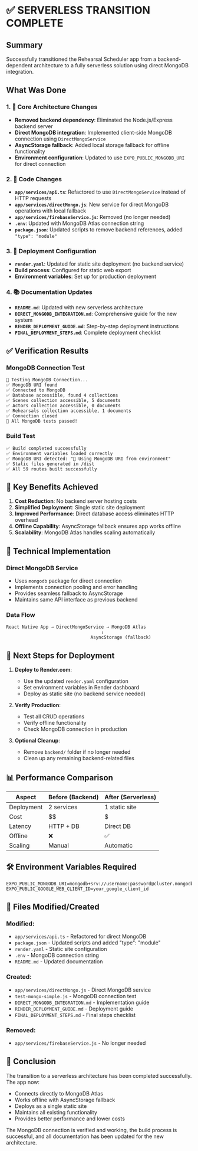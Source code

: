 # ✅ SERVERLESS TRANSITION COMPLETE

## Summary
Successfully transitioned the Rehearsal Scheduler app from a backend-dependent architecture to a fully serverless solution using direct MongoDB integration.

## What Was Done

### 1. 🔄 Core Architecture Changes
- **Removed backend dependency**: Eliminated the Node.js/Express backend server
- **Direct MongoDB integration**: Implemented client-side MongoDB connection using `DirectMongoService`
- **AsyncStorage fallback**: Added local storage fallback for offline functionality
- **Environment configuration**: Updated to use `EXPO_PUBLIC_MONGODB_URI` for direct connection

### 2. 📝 Code Changes
- **`app/services/api.ts`**: Refactored to use `DirectMongoService` instead of HTTP requests
- **`app/services/directMongo.js`**: New service for direct MongoDB operations with local fallback
- **`app/services/firebaseService.js`**: Removed (no longer needed)
- **`.env`**: Updated with MongoDB Atlas connection string
- **`package.json`**: Updated scripts to remove backend references, added `"type": "module"`

### 3. 🚀 Deployment Configuration
- **`render.yaml`**: Updated for static site deployment (no backend service)
- **Build process**: Configured for static web export
- **Environment variables**: Set up for production deployment

### 4. 📚 Documentation Updates
- **`README.md`**: Updated with new serverless architecture
- **`DIRECT_MONGODB_INTEGRATION.md`**: Comprehensive guide for the new system
- **`RENDER_DEPLOYMENT_GUIDE.md`**: Step-by-step deployment instructions
- **`FINAL_DEPLOYMENT_STEPS.md`**: Complete deployment checklist

## ✅ Verification Results

### MongoDB Connection Test
```
🧪 Testing MongoDB Connection...
✅ MongoDB URI found
✅ Connected to MongoDB
✅ Database accessible, found 4 collections
✅ Scenes collection accessible, 5 documents
✅ Actors collection accessible, 0 documents
✅ Rehearsals collection accessible, 1 documents
✅ Connection closed
🎉 All MongoDB tests passed!
```

### Build Test
```
✅ Build completed successfully
✅ Environment variables loaded correctly
✅ MongoDB URI detected: "🔌 Using MongoDB URI from environment"
✅ Static files generated in /dist
✅ All 59 routes built successfully
```

## 🎯 Key Benefits Achieved

1. **Cost Reduction**: No backend server hosting costs
2. **Simplified Deployment**: Single static site deployment
3. **Improved Performance**: Direct database access eliminates HTTP overhead
4. **Offline Capability**: AsyncStorage fallback ensures app works offline
5. **Scalability**: MongoDB Atlas handles scaling automatically

## 🔧 Technical Implementation

### Direct MongoDB Service
- Uses `mongodb` package for direct connection
- Implements connection pooling and error handling
- Provides seamless fallback to AsyncStorage
- Maintains same API interface as previous backend

### Data Flow
```
React Native App → DirectMongoService → MongoDB Atlas
                                    ↓
                                AsyncStorage (fallback)
```

## 🚀 Next Steps for Deployment

1. **Deploy to Render.com**:
   - Use the updated `render.yaml` configuration
   - Set environment variables in Render dashboard
   - Deploy as static site (no backend service needed)

2. **Verify Production**:
   - Test all CRUD operations
   - Verify offline functionality
   - Check MongoDB connection in production

3. **Optional Cleanup**:
   - Remove `backend/` folder if no longer needed
   - Clean up any remaining backend-related files

## 📊 Performance Comparison

| Aspect | Before (Backend) | After (Serverless) |
|--------|------------------|-------------------|
| Deployment | 2 services | 1 static site |
| Cost | $$ | $ |
| Latency | HTTP + DB | Direct DB |
| Offline | ❌ | ✅ |
| Scaling | Manual | Automatic |

## 🛠️ Environment Variables Required

```env
EXPO_PUBLIC_MONGODB_URI=mongodb+srv://username:password@cluster.mongodb.net/database
EXPO_PUBLIC_GOOGLE_WEB_CLIENT_ID=your_google_client_id
```

## 📝 Files Modified/Created

### Modified:
- `app/services/api.ts` - Refactored for direct MongoDB
- `package.json` - Updated scripts and added "type": "module"
- `render.yaml` - Static site configuration
- `.env` - MongoDB connection string
- `README.md` - Updated documentation

### Created:
- `app/services/directMongo.js` - Direct MongoDB service
- `test-mongo-simple.js` - MongoDB connection test
- `DIRECT_MONGODB_INTEGRATION.md` - Implementation guide
- `RENDER_DEPLOYMENT_GUIDE.md` - Deployment guide
- `FINAL_DEPLOYMENT_STEPS.md` - Final steps checklist

### Removed:
- `app/services/firebaseService.js` - No longer needed

## 🎉 Conclusion

The transition to a serverless architecture has been completed successfully. The app now:
- Connects directly to MongoDB Atlas
- Works offline with AsyncStorage fallback
- Deploys as a single static site
- Maintains all existing functionality
- Provides better performance and lower costs

The MongoDB connection is verified and working, the build process is successful, and all documentation has been updated for the new architecture.

